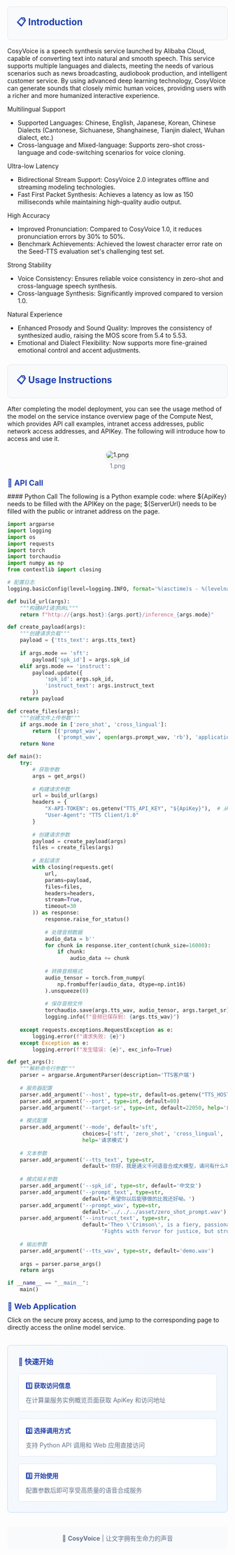 <div style="background: #f8fafc; border: 1px solid #e2e8f0; border-radius: 8px; padding: 20px; margin: 24px 0 16px 0;">
  <h3 style="margin: 0; color: #1e40af; font-size: 1.3rem;">📋 Introduction</h3>
</div>
CosyVoice is a speech synthesis service launched by Alibaba Cloud, capable of converting text into natural and smooth speech. This service supports multiple languages and dialects, meeting the needs of various scenarios such as news broadcasting, audiobook production, and intelligent customer service. By using advanced deep learning technology, CosyVoice can generate sounds that closely mimic human voices, providing users with a richer and more humanized interactive experience.

Multilingual Support
- Supported Languages: Chinese, English, Japanese, Korean, Chinese Dialects (Cantonese, Sichuanese, Shanghainese, Tianjin dialect, Wuhan dialect, etc.)
- Cross-language and Mixed-language: Supports zero-shot cross-language and code-switching scenarios for voice cloning.

Ultra-low Latency

- Bidirectional Stream Support: CosyVoice 2.0 integrates offline and streaming modeling technologies.
- Fast First Packet Synthesis: Achieves a latency as low as 150 milliseconds while maintaining high-quality audio output.

High Accuracy
- Improved Pronunciation: Compared to CosyVoice 1.0, it reduces pronunciation errors by 30% to 50%.
- Benchmark Achievements: Achieved the lowest character error rate on the Seed-TTS evaluation set's challenging test set.

Strong Stability

- Voice Consistency: Ensures reliable voice consistency in zero-shot and cross-language speech synthesis.
- Cross-language Synthesis: Significantly improved compared to version 1.0.

Natural Experience
- Enhanced Prosody and Sound Quality: Improves the consistency of synthesized audio, raising the MOS score from 5.4 to 5.53.
- Emotional and Dialect Flexibility: Now supports more fine-grained emotional control and accent adjustments.

<div style="background: #f8fafc; border: 1px solid #e2e8f0; border-radius: 8px; padding: 20px; margin: 24px 0 16px 0;">
  <h3 style="margin: 0; color: #1e40af; font-size: 1.3rem;">📋 Usage Instructions</h3>
</div>
After completing the model deployment, you can see the usage method of the model on the service instance overview page of the Compute Nest, which provides API call examples, intranet access addresses, public network access addresses, and APIKey. The following will introduce how to access and use it.
<div style="text-align: center; margin: 20px 0;">
  <img src="1.png" alt="1.png" style="max-width: 100%; border-radius: 8px; box-shadow: 0 4px 12px rgba(0,0,0,0.1);">
  <p style="color: #64748b; font-size: 14px; margin-top: 8px;">1.png</p>
</div>
<h4 style="color: #1e40af; margin: 20px 0 12px 0; font-size: 1.1rem;">🔹 API Call</h4>
#### Python Call
The following is a Python example code: where ${ApiKey} needs to be filled with the APIKey on the page; ${ServerUrl} needs to be filled with the public or intranet address on the page.

``` python
import argparse
import logging
import os
import requests
import torch
import torchaudio
import numpy as np
from contextlib import closing

# 配置日志
logging.basicConfig(level=logging.INFO, format='%(asctime)s - %(levelname)s - %(message)s')

def build_url(args):
    """构建API请求URL"""
    return f"http://{args.host}:{args.port}/inference_{args.mode}"

def create_payload(args):
    """创建请求负载"""
    payload = {'tts_text': args.tts_text}
    
    if args.mode == 'sft':
        payload['spk_id'] = args.spk_id
    elif args.mode == 'instruct':
        payload.update({
            'spk_id': args.spk_id,
            'instruct_text': args.instruct_text
        })
    return payload

def create_files(args):
    """创建文件上传参数"""
    if args.mode in ['zero_shot', 'cross_lingual']:
        return [('prompt_wav', 
                ('prompt_wav', open(args.prompt_wav, 'rb'), 'application/octet-stream'))]
    return None

def main():
    try:
        # 获取参数
        args = get_args()
        
        # 构建请求参数
        url = build_url(args)
        headers = {
            "X-API-TOKEN": os.getenv("TTS_API_KEY", "${ApiKey}"),  # 从环境变量获取密钥
            "User-Agent": "TTS Client/1.0"
        }
        
        # 创建请求参数
        payload = create_payload(args)
        files = create_files(args)
        
        # 发起请求
        with closing(requests.get(
            url,
            params=payload,
            files=files,
            headers=headers,
            stream=True,
            timeout=30
        )) as response:
            response.raise_for_status()
            
            # 处理音频数据
            audio_data = b''
            for chunk in response.iter_content(chunk_size=16000):
                if chunk:
                    audio_data += chunk
            
            # 转换音频格式
            audio_tensor = torch.from_numpy(
                np.frombuffer(audio_data, dtype=np.int16)
            ).unsqueeze(0)
            
            # 保存音频文件
            torchaudio.save(args.tts_wav, audio_tensor, args.target_sr)
            logging.info(f"音频已保存到: {args.tts_wav}")
            
    except requests.exceptions.RequestException as e:
        logging.error(f"请求失败: {e}")
    except Exception as e:
        logging.error(f"发生错误: {e}", exc_info=True)

def get_args():
    """解析命令行参数"""
    parser = argparse.ArgumentParser(description='TTS客户端')
    
    # 服务器配置
    parser.add_argument('--host', type=str, default=os.getenv("TTS_HOST", "localhost"))
    parser.add_argument('--port', type=int, default=80)
    parser.add_argument('--target-sr', type=int, default=22050, help='目标采样率')
    
    # 模式配置
    parser.add_argument('--mode', default='sft',
                        choices=['sft', 'zero_shot', 'cross_lingual', 'instruct'],
                        help='请求模式')
    
    # 文本参数
    parser.add_argument('--tts_text', type=str, 
                        default='你好，我是通义千问语音合成大模型，请问有什么可以帮您的吗？')
    
    # 模式相关参数
    parser.add_argument('--spk_id', type=str, default='中文女')
    parser.add_argument('--prompt_text', type=str, 
                        default='希望你以后能够做的比我还好呦。')
    parser.add_argument('--prompt_wav', type=str, 
                        default='../../../asset/zero_shot_prompt.wav')
    parser.add_argument('--instruct_text', type=str, 
                        default='Theo \'Crimson\', is a fiery, passionate rebel leader. '
                              'Fights with fervor for justice, but struggles with impulsiveness.')
    
    # 输出参数
    parser.add_argument('--tts_wav', type=str, default='demo.wav')
    
    args = parser.parse_args()
    return args

if __name__ == "__main__":
    main()


```

<h4 style="color: #1e40af; margin: 20px 0 12px 0; font-size: 1.1rem;">🔹 Web Application</h4>
Click on the secure proxy access, and jump to the corresponding page to directly access the online model service.

<div style="background: linear-gradient(135deg, #f8fafc, #eff6ff); border: 1px solid #bfdbfe; border-radius: 8px; padding: 24px; margin: 32px 0;">
  <h3 style="margin: 0 0 16px 0; color: #1e40af;">🎯 快速开始</h3>
  <div style="display: grid; grid-template-columns: repeat(auto-fit, minmax(250px, 1fr)); gap: 16px;">
    <div style="background: white; padding: 16px; border-radius: 6px; border: 1px solid #e2e8f0;">
      <h4 style="margin: 0 0 8px 0; color: #1e40af;">1️⃣ 获取访问信息</h4>
      <p style="margin: 0; color: #64748b; font-size: 14px;">在计算巢服务实例概览页面获取 ApiKey 和访问地址</p>
    </div>
    <div style="background: white; padding: 16px; border-radius: 6px; border: 1px solid #e2e8f0;">
      <h4 style="margin: 0 0 8px 0; color: #1e40af;">2️⃣ 选择调用方式</h4>
      <p style="margin: 0; color: #64748b; font-size: 14px;">支持 Python API 调用和 Web 应用直接访问</p>
    </div>
    <div style="background: white; padding: 16px; border-radius: 6px; border: 1px solid #e2e8f0;">
      <h4 style="margin: 0 0 8px 0; color: #1e40af;">3️⃣ 开始使用</h4>
      <p style="margin: 0; color: #64748b; font-size: 14px;">配置参数后即可享受高质量的语音合成服务</p>
    </div>
  </div>
</div>

<div style="text-align: center; padding: 16px; background: #f8fafc; border-radius: 6px; margin-top: 24px;">
  <p style="margin: 0; color: #64748b; font-size: 14px;">
    🎤 <strong>CosyVoice</strong> | 让文字拥有生命力的声音
  </p>
</div>